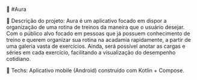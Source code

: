 🪬 #Aura

📑 Descrição do projeto:
Aura é um aplicativo focado em dispor a organização de uma rotina de treinos da maneira que o usuário desejar. Com o público alvo focado em pessoas que já possuem conhecimento de treino e querem organizar sua rotina na acadamia rapidamente, a partir de uma galeria vasta de exercícios. Ainda, será possível anotar as cargas e séries em cada exercício, facilitando a visualização do desempenho cotidiano. 

📱 Techs: 
Aplicativo mobile (Android) construído com Kotlin + Compose. 
